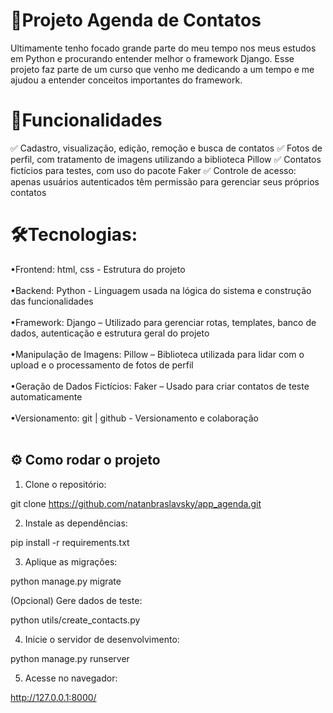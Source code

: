 # 🔎Projeto Agenda de Contatos
Ultimamente tenho focado grande parte do meu tempo nos meus estudos em Python e procurando entender melhor o framework Django. Esse projeto faz parte de um curso que venho me dedicando a um tempo e me ajudou a entender conceitos importantes do framework.

# 🧠Funcionalidades

✅ Cadastro, visualização, edição, remoção e busca de contatos
✅ Fotos de perfil, com tratamento de imagens utilizando a biblioteca Pillow
✅ Contatos fictícios para testes, com uso do pacote Faker
✅ Controle de acesso: apenas usuários autenticados têm permissão para gerenciar seus próprios contatos

# 🛠️Tecnologias:

•Frontend: html, css - Estrutura do projeto<br><br>
•Backend: Python - Linguagem usada na lógica do sistema e construção das funcionalidades<br><br>
•Framework: Django – Utilizado para gerenciar rotas, templates, banco de dados, autenticação e estrutura geral do projeto<br><br>
•Manipulação de Imagens: Pillow – Biblioteca utilizada para lidar com o upload e o processamento de fotos de perfil<br><br>
•Geração de Dados Fictícios: Faker – Usado para criar contatos de teste automaticamente<br><br>
•Versionamento: git | github - Versionamento e colaboração<br><br>

<h2>
    ⚙ Como rodar o projeto
</h2>

1. Clone o repositório:

git clone https://github.com/natanbraslavsky/app_agenda.git


2. Instale as dependências:

pip install -r requirements.txt



3. Aplique as migrações:

python manage.py migrate


(Opcional) Gere dados de teste:


python utils/create_contacts.py


4. Inicie o servidor de desenvolvimento:

python manage.py runserver


5. Acesse no navegador:


http://127.0.0.1:8000/
